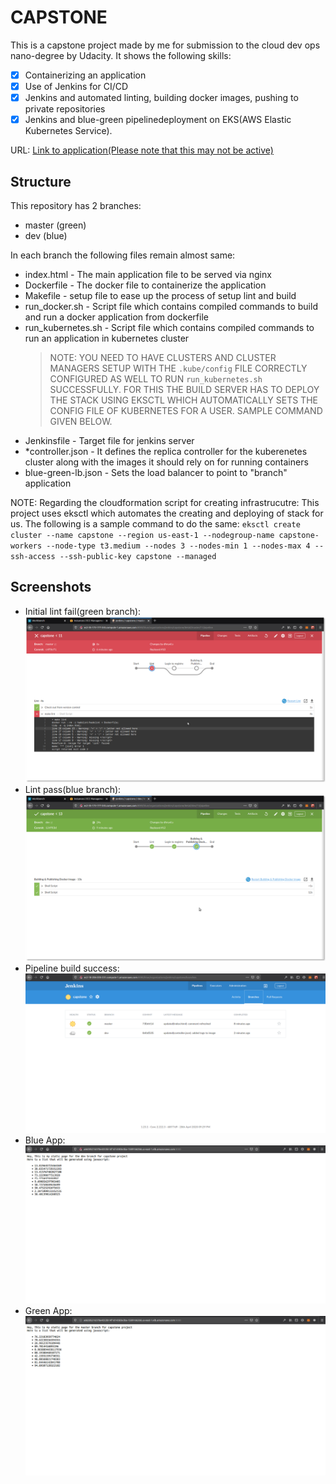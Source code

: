 # CAPSTONE

This is a capstone project made by me for submission to the cloud dev ops nano-degree by Udacity. It shows the following skills:
* [x] Containerizing an application
* [x] Use of Jenkins for CI/CD
* [x] Jenkins and automated linting, building docker images, pushing to private repositories
* [x] Jenkins and blue-green pipelinedeployment on EKS(AWS Elastic Kubernetes Service).

URL: [Link to application(Please note that this may not be active)](http://a66285216370e4353b14f1d14383e3ba-1589166266.us-east-1.elb.amazonaws.com:8000/)

## Structure

This repository has 2 branches:
* master (green)
* dev (blue)

In each branch the following files remain almost same:
- index.html - The main application file to be served via nginx
- Dockerfile - The docker file to containerize the application
- Makefile - setup file to ease up the process of setup lint and build
- run_docker.sh - Script file which contains compiled commands to build and run a docker application from dockerfile
- run_kubernetes.sh - Script file which contains compiled commands to run an application in kubernetes cluster
    > NOTE: YOU NEED TO HAVE CLUSTERS AND CLUSTER MANAGERS SETUP WITH THE `.kube/config` FILE CORRECTLY CONFIGURED AS WELL TO RUN `run_kubernetes.sh` SUCCESSFULLY. FOR THIS THE BUILD SERVER HAS TO DEPLOY THE STACK USING EKSCTL WHICH AUTOMATICALLY SETS THE CONFIG FILE OF KUBERNETES FOR A USER. SAMPLE COMMAND GIVEN BELOW.
- Jenkinsfile - Target file for jenkins server
- *controller.json - It defines the replica controller for the kuberenetes cluster along with the images it should rely on for running containers
- blue-green-lb.json - Sets the load balancer to point to "branch" application

NOTE: Regarding the cloudformation script for creating infrastrucutre: This project uses eksctl which automates the creating and deploying of stack for us.
The following is a sample command to do the same:
`eksctl create cluster --name capstone --region us-east-1 --nodegroup-name capstone-workers --node-type t3.medium --nodes 3 --nodes-min 1 --nodes-max 4 --ssh-access --ssh-public-key capstone --managed`

## Screenshots

* Initial lint fail(green branch): ![liniting_fail_master](screenshots/linting_fail_master.png)
* Lint pass(blue branch): ![linting_pass_dev](screenshots/linting_pass_dev.png)
* Pipeline build success: ![success](screenshots/pipelineBuildSuccess.png)
* Blue App: ![blue](screenshots/blueApp.png)
* Green App: ![green](screenshots/greenApp.png)
